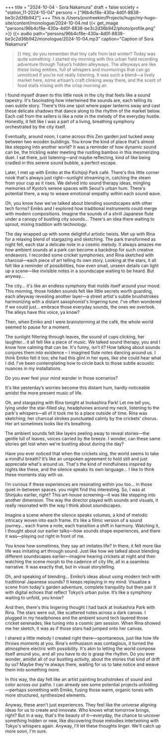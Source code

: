 +++
title = "2024-10-04 - Sora Nakamura"
draft = false
society = "station_11-2024-10-04"
persons = ["96b4cf8e-430a-4d0f-8838-be3c2d36b942"]
+++
This is /Users/joonheekim/Projects/hugo/my-hugo-site/content/monologue/2024-10-04.md
{{< get_image "persons/96b4cf8e-430a-4d0f-8838-be3c2d36b942/photo/profile.png" >}}
{{< audio
    path="persons/96b4cf8e-430a-4d0f-8838-be3c2d36b942/monologue/2024-10-04.mp3" 
    caption="Caption of Sora Nakamura"
>}}
Hey, do you remember that tiny cafe from last winter?
Today was quite something. I started my morning with this urban field recording adventure through Tokyo’s hidden alleyways. The alleyways are like these living entities, full of whispers and murmurings that can go unnoticed if you’re not really listening. It was such a blend—a lively market here, some artisan’s craft clinking away there, and the scent of food stalls mixing with the crisp morning air. 

I found myself drawn to this little nook in the city that feels like a sound tapestry. It's fascinating how intertwined the sounds are, each telling its own subtle story. There's this one spot where paper lanterns sway and cast these delicate shadows that dance along to the rhythm of the market below. Each call from the sellers is like a note in the melody of the everyday hustle. Honestly, it felt like I was a part of a living, breathing symphony orchestrated by the city itself.

Eventually, around noon, I came across this Zen garden just tucked away between two wooden buildings. You know the kind of place that's almost like stepping into another world? It was a reminder of how dynamic sound can be, the trickling water meeting the rustling bamboo in this mesmerizing duet. I sat there, just listening—and maybe reflecting, kind of like being cradled in this serene sound bubble, a perfect escape. 

Later, I met up with Emiko at the Kichijoji Park café. There's this little corner nook that's always just right—sunlight streaming in, catching the steam from your cup as it rises. We delved into sound therapy ideas, mingling memories of Kyoto’s serene spaces with Seoul's urban hum. There's potential there, a way to weave emotional empathy within each sound wave. 

Oh, you know how we've talked about blending soundscapes with other tech forms? Emiko and I explored how traditional instruments could merge with modern compositions. Imagine the sounds of a shrill Japanese flute under a canopy of bustling city sounds... There's an idea there waiting to sprout, mixing tradition with technology.

The day wrapped up with some delightful artistic twists. Met up with Rina for a relaxing blend of stargazing and sketching. The park transformed as night fell, each star a delicate note in a cosmic melody. It always amazes me how ambient sounds at a park can become a backdrop for such creative endeavors. I recorded some cricket symphonies, and Rina sketched with charcoal—each piece of art telling its own story. Looking at the stars, it all felt like a reminder of possibilities, how even small, unseen details can light up a scene—like invisible notes in a soundscape waiting to be heard. But anyway...


The city... it's like an endless symphony that molds itself around your mood. This morning, those hidden sounds felt like little secrets worth guarding, each alleyway revealing another layer—a street artist's subtle brushstrokes harmonizing with a distant saxophonist's lingering tune. I've often wondered if we could just... embrace those everyday sounds, the ones we overlook. The alleys have this voice, ya know?

Then, when Emiko and I were brainstorming at the café, the whole world seemed to pause for a moment. 

The sunlight filtering through leaves, the sound of cups clicking, her laughter... it all felt like a piece of music. We talked sound therapy, you and I know how calming that can be. It's funny, isn’t it? How talking about sounds conjures them into existence – I imagined flute notes dancing around us. I think Emiko felt it too; she had this glint in her eyes, like she could hear what I did. I’ve been contemplating how to circle back to those subtle acoustic nuances in my installations.

Do you ever feel your mind wander in those scenarios? 

It's like yesterday’s worries become this distant hum, hardly noticeable amidst the more present music of life. 


Oh, and stargazing with Rina tonight at Inokashira Park! Let me tell you, lying under the star-filled sky, headphones around my neck, listening to the park's whispers—all of it took me to a place outside of time. Rina was sketching; her charcoal strokes punctuated calmly by the crickets' chorus. Her art sometimes looks like it’s breathing.


The ambient sounds felt like layers peeling away to reveal stories—the gentle lull of leaves, voices carried by the breeze. I wonder, can these same stories get lost when we're bustling about during the day? 


Have you ever noticed that when the crickets sing, the world seems to take a mindful breath? It’s like an unspoken agreement to hold still and just appreciate what's around us. That's the kind of mindfulness inspired by nights like these, and the silence speaks its own language... I like to think these moments stay with us. 


I’m curious if these experiences are resonating within you too... in those quiet in-between spaces.
 you might find this interesting. So, I was at Shinjuku earlier, right? This art-house screening—it was like stepping into another dimension. The way the director played with sounds and visuals, it really resonated with the way I think about soundscapes. 

Imagine a scene where the silence speaks volumes, a kind of melodic intricacy woven into each frame. It’s like a filmic version of a sound journey... each frame a note, each transition a shift in harmony. Watching it, I thought about our earlier talks—how sounds shape experiences, and there it was—playing out right in front of me.

You know how sometimes, they say art imitates life? In there, it felt more like life was imitating art through sound. Just like how we talked about blending different soundscapes earlier—imagine hearing crickets at night and then watching the scene morph to the cadence of city life, all in a seamless narrative. It was exactly that, but in visual storytelling.

Oh, and speaking of blending... Emiko’s ideas about using modern tech with traditional Japanese sounds? It keeps replaying in my mind. Visualize a scene from today's garden adventure, complete tranquility but then pair it with digital echoes that reflect Tokyo’s urban pulse. It’s like a symphony waiting to unfold, you know? 

And then, there's this lingering thought I had back at Inokashira Park with Rina. The stars were out, like scattered notes across a dark canvas. I plugged in my headphones and the ambient sound tech layered those cricket serenades, like tuning into a cosmic jam session. When Rina showed me her sketch, it was as if those stars had jumped onto her canvas.

I shared a little melody I created right there—spontaneous, just like how life throws moments at you. Rina's enthusiasm was contagious, it turned the atmosphere electric with possibility. It's akin to letting the world compose itself around you, and all you have to do is grasp the rhythm. Do you ever wonder, amidst all of our bustling activity, about the stories that kind of drift by us? Maybe they're always there, waiting for us to take notice and weave them into something more.

In this way, the day felt like an artist painting brushstrokes of sound and color across our paths. I can already see some potential projects unfolding—perhaps something with Emiko, fusing those warm, organic tones with more structured, synthesized elements.

Anyway, these aren't just experiences. They feel like the universe aligning ideas for us to create and innovate. Who knows what tomorrow brings, right? But in a way, that's the beauty of it—everyday, the chance to uncover something hidden or new, like discovering those melodies intertwining with Tokyo's whispers again.
Anyway, I'll let these thoughts linger. We'll catch up more soon, I'm sure.
